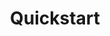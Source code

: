 ---
id: quickstart
title: Quickstart
slug: /get-started/quickstart
sidebar_label: Quickstart
sidebar_position: 2
---